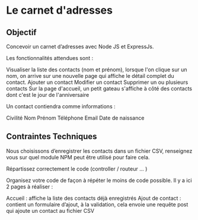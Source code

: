 # Le carnet d'adresses

## Objectif
Concevoir un carnet d’adresses avec Node JS et ExpressJs.

Les fonctionnalités attendues sont :

Visualiser la liste des contacts (nom et prénom), lorsque l'on clique sur un nom, on arrive sur une nouvelle page qui affiche le détail complet du contact.
Ajouter un contact
Modifier un contact
Supprimer un ou plusieurs contacts
Sur la page d'accueil, un petit gateau s'affiche à côté des contacts dont c'est le jour de l'anniversaire


Un contact contiendra comme informations :

Civilité
Nom
Prénom
Téléphone
Email
Date de naissance

## Contraintes Techniques

Nous choisissons d’enregistrer les contacts dans un fichier CSV, renseignez vous sur quel module NPM peut être utilisé pour faire cela.

Répartissez correctement le code (controller / routeur ... )

Organisez votre code de façon à répéter le moins de code possible. Il y a ici 2 pages à réaliser :

Accueil : affiche la liste des contacts déjà enregistrés
Ajout de contact : contient un formulaire d’ajout, à la validation, cela envoie une requête post qui ajoute un contact au fichier CSV